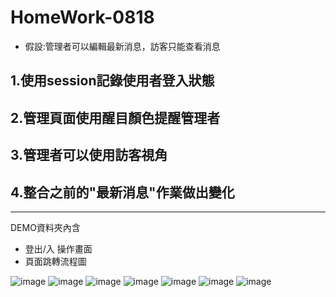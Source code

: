 # HomeWork-0818
* 假設:管理者可以編輯最新消息，訪客只能查看消息
## 1.使用session記錄使用者登入狀態
## 2.管理頁面使用醒目顏色提醒管理者
## 3.管理者可以使用訪客視角
## 4.整合之前的"最新消息"作業做出變化
--------------
DEMO資料夾內含
* 登出/入 操作畫面 
* 頁面跳轉流程圖


![image](https://github.com/weichen-chungyo/homeWork/blob/master/0814-homework/DEMO/ImgSubmit.PNG)
![image](https://github.com/weichen-chungyo/homeWork/blob/master/0814-homework/DEMO/ajax-loadImg.PNG)
![image](https://github.com/weichen-chungyo/homeWork/blob/master/0814-homework/DEMO/clearImgForm.PNG)
![image](https://github.com/weichen-chungyo/homeWork/blob/master/0814-homework/DEMO/createDB.PNG)
![image](https://github.com/weichen-chungyo/homeWork/blob/master/0814-homework/DEMO/formCheck.PNG)
![image](https://github.com/weichen-chungyo/homeWork/blob/master/0814-homework/DEMO/imgForm.PNG)
![image](https://github.com/weichen-chungyo/homeWork/blob/master/0814-homework/DEMO/routerPOST.PNG)

